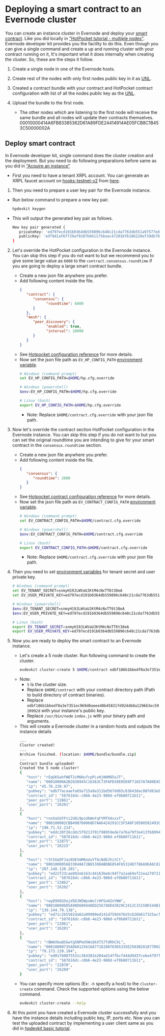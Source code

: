 # Deploying a smart contract to an Evernode cluster

You can create an instance cluster in Evernode and deploy your [smart contract](../hotpocket/concepts.md#smart-contract). Like you did locally in ["HotPocket tutorial - multiple nodes"](/hotpocket/tutorial-multinode.md). Evernode developer kit provides you the facility to do this. Even though you can give a single command and create a up and running cluster with your contract running on it, It's important what it does internally when creating the cluster. So, these are the steps it follow.
1. Create a single node in one of the Evernode hosts.
   
2. Create rest of the nodes with only first nodes public key in it as [UNL](../hotpocket/concepts.md#unl---unique-node-list).
   
3. Created a contract bundle with your contract and HotPocket contract configuration with list of all the nodes public key as the [UNL](../hotpocket/concepts.md#unl---unique-node-list).
   
4. Upload the bundle to the first node.
   - The other nodes which are listening to the first node will receive the same bundle and all nodes will update their contracts themselves.
00010000414A6FB83385362D61A89FDE24414914AE05FCB8C1B453C50000002A
## Deploy smart contract
In Evernode developer kit, single command does the cluster creation and the deployment. But you need to do following preparations before same as you did in ["Acquire an instance"](tutorial-basics.md#acquire-an-instance)
- First you need to have a tenant XRPL account. You can generate an XRPL faucet account on [hooks-testnet-v2](https://xrpl-hooks.readme.io/) from [here](https://hooks-testnet-v2.xrpl-labs.com/).
1. Then you need to prepare a user key pair for the Evernode instance.
  - Run below command to prepare a new key pair.
      ```bash
      hpdevkit keygen
      ```
  - This will output the generated key pair as follows.
      ```bash
      New key pair generated {
         privateKey: 'ed797ecd191b0364db559896c648c21cda7763db551a97577ed9ffb0ebb41881d8f9d1af6ff29af9287b0411758aac472016fb186220ef39db7959294c28857909',
         publicKey: 'edf9d1af6ff29af9287b0411758aac472016fb186220ef39db7959294c28857909'
      }
      ```

2. Let's override the HotPocket configuration in the Evernode instance. You can skip this step if you do not want to but we recommend you to give some large value as `6000` to the `contract.consensus.roundtime` if you are going to deploy a large smart contract bundle.
   - Create a new json file anywhere you prefer.
   - Add following content inside the file.
      ```json
      {
         "contract": {
            "consensus": {
                  "roundtime": 6000
            }
         },
         "mesh": {
            "peer_discovery": {
                  "enabled": true,
                  "interval": 10000
            }
         }
      }
      ```
   - See [Hotpocket configuration reference](/hotpocket/reference-configuration.md) for more details.
   - Now set the json file path as `EV_HP_CONFIG_PATH` [environment variable](../evdevkit/index.md#environment-variables).
      ```bash
      # Windows (command prompt)
      set EV_HP_CONFIG_PATH=$HOME/hp.cfg.override
      
      # Windows (powershell)
      $env:EV_HP_CONFIG_PATH=$HOME/hp.cfg.override
      
      # Linux (bash)
      export EV_HP_CONFIG_PATH=$HOME/hp.cfg.override
      ```
      - Note: Replace `$HOME/contract.cfg.override` with your json file path.

3. Now let's override the contract section HotPocket configuration in the Evernode instance. You can skip this step if you do not want to but you can set the original roundtime you are intending to give for your smart contract in the `consensus.roundtime` section.
   - Create a new json file anywhere you prefer.
   - Add following content inside the file.
      ```json
      {
         "consensus": {
            "roundtime": 2000
         }
      }
      ```
   - See [Hotpocket contract configuration reference](/hotpocket/reference-configuration.md#contract) for more details.
   - Now set the json file path as `EV_CONTRACT_CONFIG_PATH` [environment variable](../evdevkit/index.md#environment-variables).
      ```bash
      # Windows (command prompt)
      set EV_CONTRACT_CONFIG_PATH=$HOME/contract.cfg.override
      
      # Windows (powershell)
      $env:EV_CONTRACT_CONFIG_PATH=$HOME/contract.cfg.override
      
      # Linux (bash)
      export EV_CONTRACT_CONFIG_PATH=$HOME/contract.cfg.override
      ```
      - Note: Replace `$HOME/contract.cfg.override` with your json file path.

4. Then you need to set [environment variables](../evdevkit/index.md#environment-variables) for tenant secret and user private key.
   ```bash
   # Windows (command prompt)
   set EV_TENANT_SECRET=snmyH19JLWVaUJKtM4cNxTT6t38eA
   set EV_USER_PRIVATE_KEY=ed797ecd191b0364db559896c648c21cda7763db551a97577ed9ffb0ebb41881d8f9d1af6ff29af9287b0411758aac472016fb186220ef39db7959294c28857909

   # Windows (powershell)
   $env:EV_TENANT_SECRET=snmyH19JLWVaUJKtM4cNxTT6t38eA
   $env:EV_USER_PRIVATE_KEY=ed797ecd191b0364db559896c648c21cda7763db551a97577ed9ffb0ebb41881d8f9d1af6ff29af9287b0411758aac472016fb186220ef39db7959294c28857909

   # Linux (bash)
   export EV_TENANT_SECRET=snmyH19JLWVaUJKtM4cNxTT6t38eA
   export EV_USER_PRIVATE_KEY=ed797ecd191b0364db559896c648c21cda7763db551a97577ed9ffb0ebb41881d8f9d1af6ff29af9287b0411758aac472016fb186220ef39db7959294c28857909
   ```

5. Now you are ready to deploy the smart contract to an Evernode instance.
   - Let's create a 5 node cluster. Run following command to create the cluster.
      ```bash
      evdevkit cluster-create 5 $HOME/contract edbf186b1bbedf0a3e7351ec969d0aeee40b45831fd924db0a129663ec5920992d /usr/bin/node -a index.js
      ```
   - Note:
        - `5` Is the cluster size.
        - Replace `$HOME/contract` with your contract directory path (Path to build directory of contract binaries).
        - Replace `edbf186b1bbedf0a3e7351ec969d0aeee40b45831fd924db0a129663ec5920992d` with your instance's public key.
        - Replace `/usr/bin/node` `index.js` with your binary path and arguments.
   - This will create a Evernode cluster in a random hosts and outputs the instance details
      ```bash
      ...
      Cluster created!
      ...
      Archive finished. (location: $HOME/bundle/bundle.zip)
      ...
      Contract bundle uploaded!
      Created the 5 node cluster!
      {
         "host": "rEqGKSwhfW8T2cM6HufcpPLvHjNHM85oJT",
         "name": "00010000A2B2838945C16363C73FAFD39E05E0F71657A7A00EA5D0B200000017",
         "ip": "45.76.238.97",
         "pubkey": "edb77acaaefa65e715a9a311bd567dd65c63643dac807d63e8090e2eb9433ef0c9",
         "contract_id": "587616dc-c0b6-4e23-980d-ef0b80711b11",
         "peer_port": "22861",
         "user_port": "26201"
      },
      {
         "host": "rnnXaSGFFti2U8i9psUbWoFqFYMfX4xzxT",
         "name": "000100002CBB49B760068D7AA6424291CC5F5A0F10508582493CED0E00000073",
         "ip": "198.71.52.214",
         "pubkey": "eddc20f26cddc5f9213791f98959ede7a76a79f3e413fb899444952ac5b31b89d8",
         "contract_id": "587616dc-c0b6-4e23-980d-ef0b80711b11",
         "peer_port": "22875",
         "user_port": "26215"
      },
      {
         "host": "r3tSGeDFJaz8GEVmM6oUuYTAiNdDJhitCt",
         "name": "0001000056833048A72B65388ABDBE854F65324D7786A9EA6C82CCEE00000053",
         "ip": "207.148.120.201",
         "pubkey": "ed22f23cae892eb163c44163be6c94f7a1aab9ef21ea27072165fd14d70d29ab25",
         "contract_id": "587616dc-c0b6-4e23-980d-ef0b80711b11",
         "peer_port": "22862",
         "user_port": "26202"
      },
      {
         "host": "rwyD9X6G5ejd5DJW5WpxWvCrHFGxH2nYWW",
         "name": "000100006D5A90D600448ED25674DD43029C2412C15150E544B17C9E00000003",
         "ip": "139.144.79.138",
         "pubkey": "ed71c2b5582da62a99909ed141d759d476d3c626b61f325acfd5f90ccb828586dd",
         "contract_id": "587616dc-c0b6-4e23-980d-ef0b80711b11",
         "peer_port": "22861",
         "user_port": "26201"
      },
      {
         "host": "rBWAXbwQSGwYg5NPmdVWsQkXTS7fdRhCXL",
         "name": "00010000735AD68125616A771D288703D5335E2503B281877D02E0C200000027",
         "ip": "79.173.139.104",
         "pubkey": "ed01f60875531c364382e204ad14ffbcf444d9d37cebe4797f0c7b832131377dec",
         "contract_id": "587616dc-c0b6-4e23-980d-ef0b80711b11",
         "peer_port": "22870",
         "user_port": "26209"
      }
      ```
   - You can specify more options (Ex: `-h` specify a host) to the `cluster-create` command. Check the supported options using the below command.
      ```bash
      evdevkit cluster-create --help
      ```
   
6. At this point you have created a Evernode cluster successfully and you have the instance details including public key, IP, ports etc. Now you can test the uploaded contract by implementing a user client same as you did in [hpdevkit basic tutorial](../hotpocket/tutorial-basics.md#create-the-client-application).